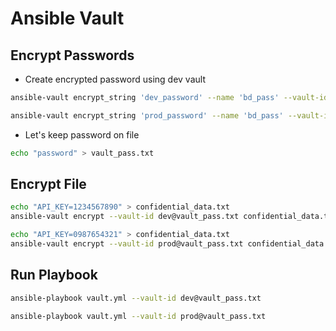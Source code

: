 # Ansible Vault

## Encrypt Passwords

- Create encrypted password using dev vault

```bash
ansible-vault encrypt_string 'dev_password' --name 'bd_pass' --vault-id dev@prompt
```

```bash
ansible-vault encrypt_string 'prod_password' --name 'bd_pass' --vault-id prod@prompt
```

- Let's keep password on file

```bash
echo "password" > vault_pass.txt
```

## Encrypt File

```bash
echo "API_KEY=1234567890" > confidential_data.txt
ansible-vault encrypt --vault-id dev@vault_pass.txt confidential_data.txt

echo "API_KEY=0987654321" > confidential_data.txt
ansible-vault encrypt --vault-id prod@vault_pass.txt confidential_data.txt
```

## Run Playbook

```bash
ansible-playbook vault.yml --vault-id dev@vault_pass.txt
```

```bash
ansible-playbook vault.yml --vault-id prod@vault_pass.txt
```
